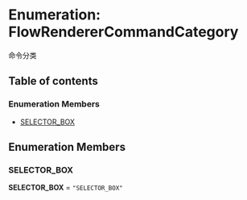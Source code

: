 # Enumeration: FlowRendererCommandCategory

命令分类

## Table of contents

### Enumeration Members

* [SELECTOR\_BOX](/en/auto-docs/fixed-layout-editor/enums/FlowRendererCommandCategory.md#selector_box)

## Enumeration Members

### SELECTOR\_BOX

**SELECTOR\_BOX** = `"SELECTOR_BOX"`
